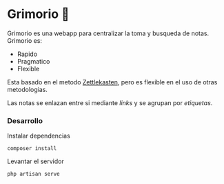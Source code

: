 # Grimorio 📖

Grimorio es una webapp para centralizar la toma y busqueda de notas. Grimorio es:

- Rapido
- Pragmatico
- Flexible

Esta basado en el metodo [Zettlekasten](https://es.wikipedia.org/wiki/Zettelkasten), pero es flexible en el uso de otras metodologias.

Las notas se enlazan entre si mediante *links* y se agrupan por *etiquetas*.


### Desarrollo

Instalar dependencias

`composer install`


Levantar el servidor

`php artisan serve`

